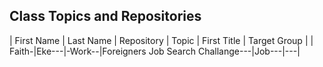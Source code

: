 ## Class Topics and Repositories


| First Name | Last Name | Repository | Topic | First Title | Target Group |
|   Faith-|Eke---|-Work--|Foreigners Job Search Challange---|Job---|---|

